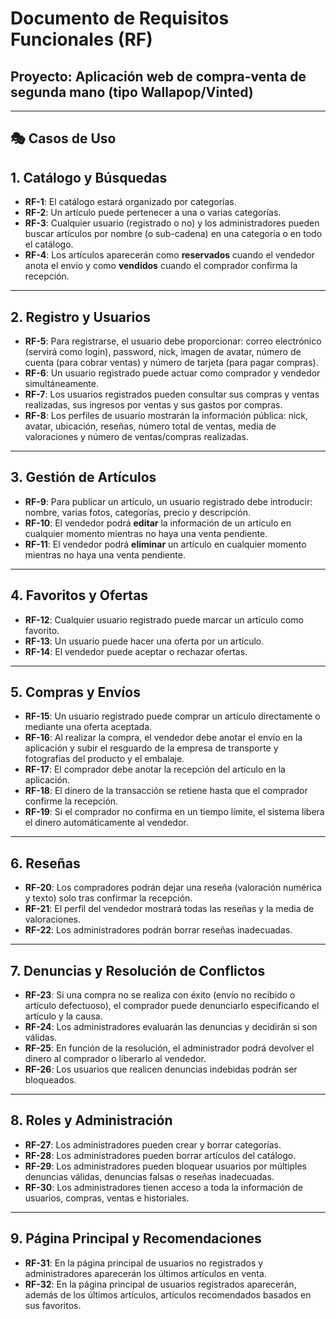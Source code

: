 
# Documento de Requisitos Funcionales (RF)

## Proyecto: Aplicación web de compra-venta de segunda mano (tipo Wallapop/Vinted)

---

## 🎭 Casos de Uso

## 1. Catálogo y Búsquedas

* **RF-1**: El catálogo estará organizado por categorías.
* **RF-2**: Un artículo puede pertenecer a una o varias categorías.
* **RF-3**: Cualquier usuario (registrado o no) y los administradores pueden buscar artículos por nombre (o sub-cadena) en una categoría o en todo el catálogo.
* **RF-4**: Los artículos aparecerán como **reservados** cuando el vendedor anota el envío y como **vendidos** cuando el comprador confirma la recepción.

---

## 2. Registro y Usuarios

* **RF-5**: Para registrarse, el usuario debe proporcionar: correo electrónico (servirá como login), password, nick, imagen de avatar, número de cuenta (para cobrar ventas) y número de tarjeta (para pagar compras).
* **RF-6**: Un usuario registrado puede actuar como comprador y vendedor simultáneamente.
* **RF-7**: Los usuarios registrados pueden consultar sus compras y ventas realizadas, sus ingresos por ventas y sus gastos por compras.
* **RF-8**: Los perfiles de usuario mostrarán la información pública: nick, avatar, ubicación, reseñas, número total de ventas, media de valoraciones y número de ventas/compras realizadas.

---

## 3. Gestión de Artículos

* **RF-9**: Para publicar un artículo, un usuario registrado debe introducir: nombre, varias fotos, categorías, precio y descripción.
* **RF-10**: El vendedor podrá **editar** la información de un artículo en cualquier momento mientras no haya una venta pendiente.
* **RF-11**: El vendedor podrá **eliminar** un artículo en cualquier momento mientras no haya una venta pendiente.

---

## 4. Favoritos y Ofertas

* **RF-12**: Cualquier usuario registrado puede marcar un artículo como favorito.
* **RF-13**: Un usuario puede hacer una oferta por un artículo.
* **RF-14**: El vendedor puede aceptar o rechazar ofertas.

---

## 5. Compras y Envíos

* **RF-15**: Un usuario registrado puede comprar un artículo directamente o mediante una oferta aceptada.
* **RF-16**: Al realizar la compra, el vendedor debe anotar el envío en la aplicación y subir el resguardo de la empresa de transporte y fotografías del producto y el embalaje.
* **RF-17**: El comprador debe anotar la recepción del artículo en la aplicación.
* **RF-18**: El dinero de la transacción se retiene hasta que el comprador confirme la recepción.
* **RF-19**: Si el comprador no confirma en un tiempo límite, el sistema libera el dinero automáticamente al vendedor.

---

## 6. Reseñas

* **RF-20**: Los compradores podrán dejar una reseña (valoración numérica y texto) solo tras confirmar la recepción.
* **RF-21**: El perfil del vendedor mostrará todas las reseñas y la media de valoraciones.
* **RF-22**: Los administradores podrán borrar reseñas inadecuadas.

---

## 7. Denuncias y Resolución de Conflictos

* **RF-23**: Si una compra no se realiza con éxito (envío no recibido o artículo defectuoso), el comprador puede denunciarlo especificando el artículo y la causa.
* **RF-24**: Los administradores evaluarán las denuncias y decidirán si son válidas.
* **RF-25**: En función de la resolución, el administrador podrá devolver el dinero al comprador o liberarlo al vendedor.
* **RF-26**: Los usuarios que realicen denuncias indebidas podrán ser bloqueados.

---

## 8. Roles y Administración

* **RF-27**: Los administradores pueden crear y borrar categorías.
* **RF-28**: Los administradores pueden borrar artículos del catálogo.
* **RF-29**: Los administradores pueden bloquear usuarios por múltiples denuncias válidas, denuncias falsas o reseñas inadecuadas.
* **RF-30**: Los administradores tienen acceso a toda la información de usuarios, compras, ventas e historiales.

---

## 9. Página Principal y Recomendaciones

* **RF-31**: En la página principal de usuarios no registrados y administradores aparecerán los últimos artículos en venta.
* **RF-32**: En la página principal de usuarios registrados aparecerán, además de los últimos artículos, artículos recomendados basados en sus favoritos.
